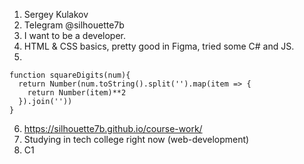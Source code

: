 1. Sergey Kulakov
2. Telegram @silhouette7b
3. I want to be a developer.
4. HTML & CSS basics, pretty good in Figma, tried some C# and JS.
5. 
```
function squareDigits(num){
  return Number(num.toString().split('').map(item => {
    return Number(item)**2
  }).join(''))
}
```
6. https://silhouette7b.github.io/course-work/
7. Studying in tech college right now (web-development)
8. C1
